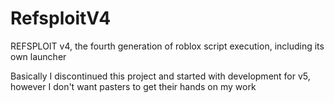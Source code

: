 # RefsploitV4
REFSPLOIT v4, the fourth generation of roblox script execution, including its own launcher

Basically I discontinued this project and started with development for v5, however I don't want pasters to get their hands on my work
